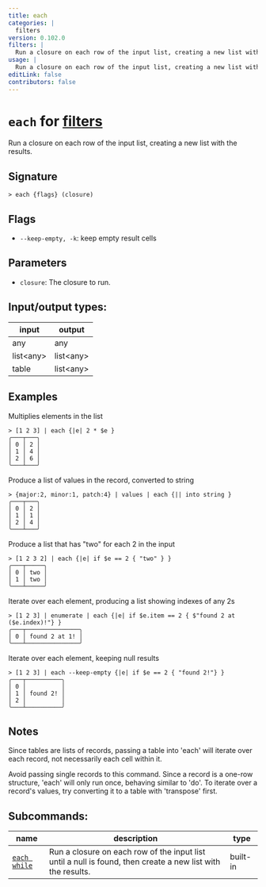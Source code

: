 ```yaml
---
title: each
categories: |
  filters
version: 0.102.0
filters: |
  Run a closure on each row of the input list, creating a new list with the results.
usage: |
  Run a closure on each row of the input list, creating a new list with the results.
editLink: false
contributors: false
---
```

<!-- This file is automatically generated. Please edit the command in https://github.com/nushell/nushell instead. -->

# `each` for [filters](/commands/categories/filters.md)

<div class='command-title'>Run a closure on each row of the input list, creating a new list with the results.</div>

## Signature

```> each {flags} (closure)```

## Flags

 -  `--keep-empty, -k`: keep empty result cells

## Parameters

 -  `closure`: The closure to run.


## Input/output types:

| input     | output    |
| --------- | --------- |
| any       | any       |
| list\<any\> | list\<any\> |
| table     | list\<any\> |
## Examples

Multiplies elements in the list
```nu
> [1 2 3] | each {|e| 2 * $e }
╭───┬───╮
│ 0 │ 2 │
│ 1 │ 4 │
│ 2 │ 6 │
╰───┴───╯

```

Produce a list of values in the record, converted to string
```nu
> {major:2, minor:1, patch:4} | values | each {|| into string }
╭───┬───╮
│ 0 │ 2 │
│ 1 │ 1 │
│ 2 │ 4 │
╰───┴───╯

```

Produce a list that has "two" for each 2 in the input
```nu
> [1 2 3 2] | each {|e| if $e == 2 { "two" } }
╭───┬─────╮
│ 0 │ two │
│ 1 │ two │
╰───┴─────╯

```

Iterate over each element, producing a list showing indexes of any 2s
```nu
> [1 2 3] | enumerate | each {|e| if $e.item == 2 { $"found 2 at ($e.index)!"} }
╭───┬───────────────╮
│ 0 │ found 2 at 1! │
╰───┴───────────────╯

```

Iterate over each element, keeping null results
```nu
> [1 2 3] | each --keep-empty {|e| if $e == 2 { "found 2!"} }
╭───┬──────────╮
│ 0 │          │
│ 1 │ found 2! │
│ 2 │          │
╰───┴──────────╯

```

## Notes
Since tables are lists of records, passing a table into 'each' will
iterate over each record, not necessarily each cell within it.

Avoid passing single records to this command. Since a record is a
one-row structure, 'each' will only run once, behaving similar to 'do'.
To iterate over a record's values, try converting it to a table
with 'transpose' first.

## Subcommands:

| name                                         | description                                                                                                 | type     |
| -------------------------------------------- | ----------------------------------------------------------------------------------------------------------- | -------- |
| [`each while`](/commands/docs/each_while.md) | Run a closure on each row of the input list until a null is found, then create a new list with the results. | built-in |
